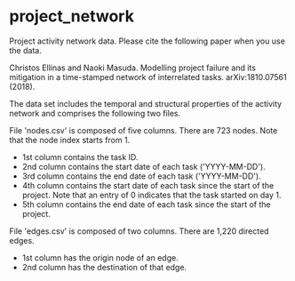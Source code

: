 # project_network
Project activity network data.
Please cite the following paper when you use the data.

Christos Ellinas and Naoki Masuda.
Modelling project failure and its mitigation in a time-stamped network of interrelated tasks.
arXiv:1810.07561 (2018).

The data set includes the temporal and structural properties of the activity network and comprises the following two files.

File 'nodes.csv' is composed of five columns.
There are 723 nodes.
Note that the node index starts from 1.  
- 1st column contains the task ID.
- 2nd column contains the start date of each task ('YYYY-MM-DD').
- 3rd column contains the end date of each task ('YYYY-MM-DD').
- 4th column contains the start date of each task since the start of the project. Note that an entry of 0 indicates that the task started on day 1.
- 5th column contains the end date of each task since the start of the project. 

File 'edges.csv' is composed of two columns.
There are 1,220 directed edges.  
- 1st column has the origin node of an edge.
- 2nd column has the destination of that edge.
